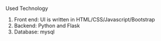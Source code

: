 
Used Technology
1. Front end: UI is written in HTML/CSS/Javascript/Bootstrap
2. Backend: Python and Flask
3. Database: mysql
